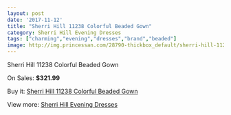 ```yaml
---
layout: post
date: '2017-11-12'
title: "Sherri Hill 11238 Colorful Beaded Gown"
category: Sherri Hill Evening Dresses
tags: ["charming","evening","dresses","brand","beaded"]
image: http://img.princessan.com/28790-thickbox_default/sherri-hill-11238-colorful-beaded-gown.jpg
---
```

Sherri Hill 11238 Colorful Beaded Gown

On Sales: **$321.99**
<a href="https://www.princessan.com/en/13130-sherri-hill-11238-colorful-beaded-gown.html"><amp-img layout="responsive" width="600" height="600" src="//img.princessan.com/28790-thickbox_default/sherri-hill-11238-colorful-beaded-gown.jpg" alt="Sherri Hill 11238 Colorful Beaded Gown 0" /></a>
<a href="https://www.princessan.com/en/13130-sherri-hill-11238-colorful-beaded-gown.html"><amp-img layout="responsive" width="600" height="600" src="//img.princessan.com/28791-thickbox_default/sherri-hill-11238-colorful-beaded-gown.jpg" alt="Sherri Hill 11238 Colorful Beaded Gown 1" /></a>

Buy it: [Sherri Hill 11238 Colorful Beaded Gown](https://www.princessan.com/en/13130-sherri-hill-11238-colorful-beaded-gown.html "Sherri Hill 11238 Colorful Beaded Gown")

View more: [Sherri Hill Evening Dresses](https://www.princessan.com/en/95- "Sherri Hill Evening Dresses")
